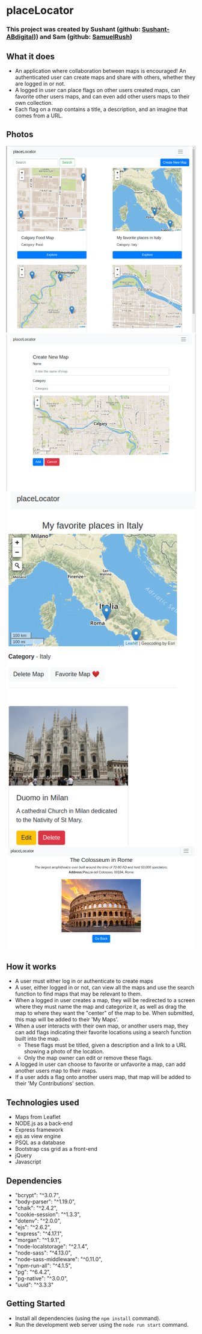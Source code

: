 # placeLocator

### This project was created by Sushant (github: [Sushant-ABdigital](https://github.com/Sushant-ABdigital/))) and Sam (github: [SamuelRush](https://github.com/SamuelRush/))

## What it does

- An application where collaboration between maps is encouraged! An authenticated user can create maps and share with others, whether they are logged in or not.
- A logged in user can place flags on other users created maps, can favorite other users maps, and can even add other users maps to their own collection.
- Each flag on a map contains a title, a description, and an imagine that comes from a URL.

## Photos

!["Index Page"](/docs/IndexPage.png)
!["Create New Map Page"](/docs/CreateNewMap.png)
!["Map Summary"](/docs/EditMap.png)
!["Flag on a map summary"](/docs/FlagSummary.png)

## How it works

- A user must either log in or authenticate to create maps
- A user, either logged in or not, can view all the maps and use the search function to find maps that may be relevant to them.
- When a logged in user creates a map, they will be redirected to a screen where they must name the map and categorize it, as well as drag the map to where they want the "center" of the map to be. When submitted, this map will be added to their 'My Maps'.
- When a user interacts with their own map, or another users map, they can add flags indicating their favorite locations using a search function built into the map.
  - These flags must be titled, given a description and a link to a URL showing a photo of the location.
  - Only the map owner can edit or remove these flags.
- A logged in user can choose to favorite or unfavorite a map, can add another users map to their maps.
- If a user adds a flag onto another users map, that map will be added to their 'My Contributions' section.

## Technologies used

- Maps from Leaflet
- NODE.js as a back-end
- Express framework
- ejs as view engine
- PSQL as a database
- Bootstrap css grid as a front-end
- jQuery
- Javascript

## Dependencies

- "bcrypt": "^3.0.7",
- "body-parser": "^1.19.0",
- "chalk": "^2.4.2",
- "cookie-session": "^1.3.3",
- "dotenv": "^2.0.0",
- "ejs": "^2.6.2",
- "express": "^4.17.1",
- "morgan": "^1.9.1",
- "node-localstorage": "^2.1.4",
- "node-sass": "^4.13.0",
- "node-sass-middleware": "^0.11.0",
- "npm-run-all": "^4.1.5",
- "pg": "^6.4.2",
- "pg-native": "^3.0.0",
- "uuid": "^3.3.3"

## Getting Started

- Install all dependencies (using the `npm install` command).
- Run the development web server using the `node run start` command.
